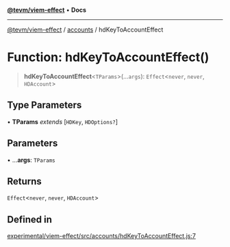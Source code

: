 [**@tevm/viem-effect**](../../README.md) • **Docs**

***

[@tevm/viem-effect](../../modules.md) / [accounts](../README.md) / hdKeyToAccountEffect

# Function: hdKeyToAccountEffect()

> **hdKeyToAccountEffect**\<`TParams`\>(...`args`): `Effect`\<`never`, `never`, `HDAccount`\>

## Type Parameters

• **TParams** *extends* [`HDKey`, `HDOptions?`]

## Parameters

• ...**args**: `TParams`

## Returns

`Effect`\<`never`, `never`, `HDAccount`\>

## Defined in

[experimental/viem-effect/src/accounts/hdKeyToAccountEffect.js:7](https://github.com/qbzzt/tevm-monorepo/blob/main/experimental/viem-effect/src/accounts/hdKeyToAccountEffect.js#L7)

